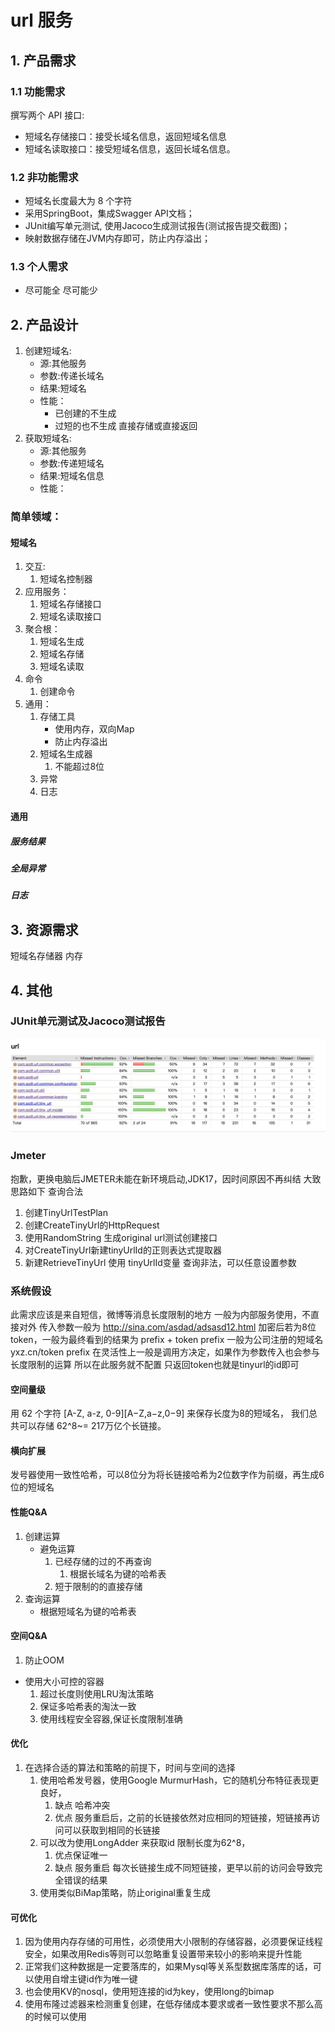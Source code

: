 # url 服务
## 1. 产品需求
### 1.1 功能需求
撰写两个 API 接口:
* 短域名存储接口：接受长域名信息，返回短域名信息
* 短域名读取接口：接受短域名信息，返回长域名信息。
### 1.2 非功能需求
* 短域名长度最大为 8 个字符
* 采用SpringBoot，集成Swagger API文档；
* JUnit编写单元测试, 使用Jacoco生成测试报告(测试报告提交截图)；
* 映射数据存储在JVM内存即可，防止内存溢出； 
### 1.3 个人需求 
* 尽可能全 尽可能少
## 2. 产品设计
1. 创建短域名:
    * 源:其他服务 
    * 参数:传递长域名 
    * 结果:短域名
    * 性能：
      * 已创建的不生成
      * 过短的也不生成 直接存储或直接返回
2. 获取短域名:
   * 源:其他服务 
   * 参数:传递短域名 
   * 结果:短域名信息
   * 性能：

### 简单领域：
#### 短域名
1. 交互:
   1. 短域名控制器
2. 应用服务：
   1. 短域名存储接口
   2. 短域名读取接口
3. 聚合根：
   1. 短域名生成
   2. 短域名存储
   3. 短域名读取
4. 命令
   1. 创建命令
5. 通用：
   1. 存储工具
       * 使用内存，双向Map
       * 防止内存溢出
   2. 短域名生成器
      1. 不能超过8位
   3. 异常
   4. 日志
#### 通用
##### 服务结果
##### 全局异常
##### 日志


## 3. 资源需求
短域名存储器
    内存
## 4. 其他
### JUnit单元测试及Jacoco测试报告
![](jacoco_report.jpeg)
### Jmeter
抱歉，更换电脑后JMETER未能在新环境启动,JDK17，因时间原因不再纠结
大致思路如下 
查询合法
1. 创建TinyUrlTestPlan
2. 创建CreateTinyUrl的HttpRequest
3. 使用RandomString 生成original url测试创建接口
4. 对CreateTinyUrl新建tinyUrlId的正则表达式提取器
5. 新建RetrieveTinyUrl 使用 tinyUrlId变量
查询非法，可以任意设置参数

### 系统假设
此需求应该是来自短信，微博等消息长度限制的地方
一般为内部服务使用，不直接对外
传入参数一般为 http://sina.com/asdad/adsasd12.html
加密后若为8位token，一般为最终看到的结果为 prefix + token
prefix 一般为公司注册的短域名 yxz.cn/token
prefix 在灵活性上一般是调用方决定，如果作为参数传入也会参与长度限制的运算
所以在此服务就不配置 只返回token也就是tinyurl的id即可

#### 空间量级
用 62 个字符 [A-Z, a-z, 0-9][A−Z,a−z,0−9] 来保存长度为8的短域名，
我们总共可以存储 62^8~= 217万亿个长链接。
#### 横向扩展
发号器使用一致性哈希，可以8位分为将长链接哈希为2位数字作为前缀，再生成6位的短域名

#### 性能Q&A
1. 创建运算
   * 避免运算
      1. 已经存储的过的不再查询
         1. 根据长域名为键的哈希表
      2. 短于限制的的直接存储
2. 查询运算
   * 根据短域名为键的哈希表
#### 空间Q&A
1. 防止OOM
  * 使用大小可控的容器
    1. 超过长度则使用LRU淘汰策略
    2. 保证多哈希表的淘汰一致
    3. 使用线程安全容器,保证长度限制准确
#### 优化
1. 在选择合适的算法和策略的前提下，时间与空间的选择
   1. 使用哈希发号器，使用Google MurmurHash，它的随机分布特征表现更良好，
      1. 缺点 哈希冲突
      2. 优点 服务重启后，之前的长链接依然对应相同的短链接，短链接再访问可以获取到相同的长链接
   2. 可以改为使用LongAdder 来获取id 限制长度为62^8，
      1. 优点保证唯一
      2. 缺点 服务重启 每次长链接生成不同短链接，更早以前的访问会导致完全错误的结果
   3. 使用类似BiMap策略，防止original重复生成
   
#### 可优化
1. 因为使用内存存储的可用性，必须使用大小限制的存储容器，必须要保证线程安全，如果改用Redis等则可以忽略重复设置带来较小的影响来提升性能
2. 正常我们这种数据是一定要落库的，如果Mysql等关系型数据库落库的话，可以使用自增主键id作为唯一键
3. 也会使用KV的nosql，使用短连接的id为key，使用long的bimap
4. 使用布隆过滤器来检测重复创建，在低存储成本要求或者一致性要求不那么高的时候可以使用

   